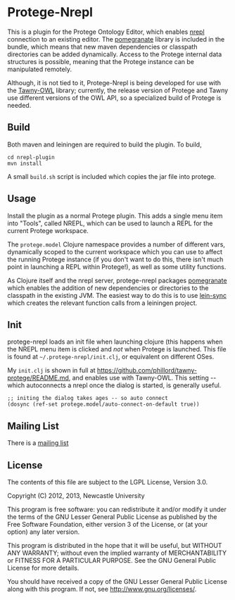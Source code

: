 Protege-Nrepl
=============

This is a plugin for the Protege Ontology Editor, which enables
[nrepl](https://github.com/clojure/tools.nrepl) connection to an existing
editor. The [pomegranate](https://github.com/cemerick/pomegranate) library is
included in the bundle, which means that new maven dependencies or classpath
directories can be added dynamically. Access to the Protege internal data
structures is possible, meaning that the Protege instance can be manipulated
remotely.

Although, it is not tied to it, Protege-Nrepl is being developed for use
with the [Tawny-OWL](https://github.com/phillord/tawny-owl) library;
currently, the release version of Protege and Tawny use different versions of
the OWL API, so a specialized build of Protege is needed.

## Build

Both maven and leiningen are required to build the plugin. To build,

    cd nrepl-plugin
    mvn install

A small `build.sh` script is included which copies the jar file into protege.

## Usage

Install the plugin as a normal Protege plugin. This adds a single menu item
into "Tools", called NREPL, which can be used to launch a REPL for the current
Protege workspace.

The `protege.model` Clojure namespace provides a number of different vars,
dynamically scoped to the current workspace which you can use to affect the
running Protege instance (if you don't want to do this, there isn't much point
in launching a REPL within Protege!), as well as some utility functions.

As Clojure itself and the nrepl server, protege-nrepl packages
[pomegranate](https://github.com/cemerick/pomegranate) which enables the
addition of new dependencies or directories to the classpath in the existing
JVM. The easiest way to do this is to use
[lein-sync](https://github.com/phillord/lein-sync) which creates the relevant
function calls from a leiningen project.

## Init

protege-nrepl loads an init file when launching clojure (this happens when the
NREPL menu item is clicked and *not* when Protege is launched. This file is
found at `~/.protege-nrepl/init.clj`, or equivalent on different OSes.

My `init.clj` is shown in full at
https://github.com/phillord/tawny-protege/README.md, and enables use with
Tawny-OWL. This setting -- which autoconnects a nrepl once the dialog is
started, is generally useful.

    ;; initing the dialog takes ages -- so auto connect
    (dosync (ref-set protege.model/auto-connect-on-default true))


## Mailing List

There is a [mailing list](mailto:tawny-owl@googlegroups.com)

## License

The contents of this file are subject to the LGPL License, Version 3.0.

Copyright (C) 2012, 2013, Newcastle University

This program is free software: you can redistribute it and/or modify it under
the terms of the GNU Lesser General Public License as published by the Free
Software Foundation, either version 3 of the License, or (at your option) any
later version.

This program is distributed in the hope that it will be useful, but WITHOUT
ANY WARRANTY; without even the implied warranty of MERCHANTABILITY or FITNESS
FOR A PARTICULAR PURPOSE. See the GNU General Public License for more details.

You should have received a copy of the GNU Lesser General Public License along
with this program. If not, see http://www.gnu.org/licenses/.
